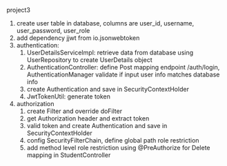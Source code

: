 project3

1. create user table in database, columns are user_id, username, user_password, user_role
2. add dependency jjwt from io.jsonwebtoken
3. authentication:
   1. UserDetailsServiceImpl: retrieve data from database using UserRepository to create UserDetails object
   2. AuthenticationController: define Post mapping endpoint /auth/login, AuthenticationManager validate if input user info matches database info
   3. create Authentication and save in SecurityContextHolder
   4. JwtTokenUtil: generate token
4. authorization
   1. create Filter and override doFilter
   2. get Authorization header and extract token
   3. valid token and create Authentication and save in SecurityContextHolder
   4. config SecurityFilterChain, define global path role restriction
   5. add method level role restriction using @PreAuthorize for Delete mapping in StudentController